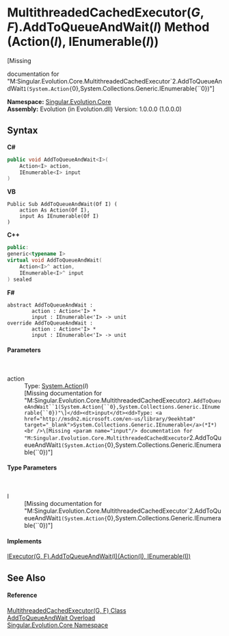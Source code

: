 # MultithreadedCachedExecutor(*G*, *F*).AddToQueueAndWait(*I*) Method (Action(*I*), IEnumerable(*I*))
 

\[Missing <summary> documentation for "M:Singular.Evolution.Core.MultithreadedCachedExecutor`2.AddToQueueAndWait``1(System.Action{``0},System.Collections.Generic.IEnumerable{``0})"\]

**Namespace:**&nbsp;<a href="7a43d210-bf66-e44d-0f97-e9e0fe26b1b8">Singular.Evolution.Core</a><br />**Assembly:**&nbsp;Evolution (in Evolution.dll) Version: 1.0.0.0 (1.0.0.0)

## Syntax

**C#**<br />
``` C#
public void AddToQueueAndWait<I>(
	Action<I> action,
	IEnumerable<I> input
)

```

**VB**<br />
``` VB
Public Sub AddToQueueAndWait(Of I) ( 
	action As Action(Of I),
	input As IEnumerable(Of I)
)
```

**C++**<br />
``` C++
public:
generic<typename I>
virtual void AddToQueueAndWait(
	Action<I>^ action, 
	IEnumerable<I>^ input
) sealed
```

**F#**<br />
``` F#
abstract AddToQueueAndWait : 
        action : Action<'I> * 
        input : IEnumerable<'I> -> unit 
override AddToQueueAndWait : 
        action : Action<'I> * 
        input : IEnumerable<'I> -> unit 
```


#### Parameters
&nbsp;<dl><dt>action</dt><dd>Type: <a href="http://msdn2.microsoft.com/en-us/library/018hxwa8" target="_blank">System.Action</a>(*I*)<br />\[Missing <param name="action"/> documentation for "M:Singular.Evolution.Core.MultithreadedCachedExecutor`2.AddToQueueAndWait``1(System.Action{``0},System.Collections.Generic.IEnumerable{``0})"\]</dd><dt>input</dt><dd>Type: <a href="http://msdn2.microsoft.com/en-us/library/9eekhta0" target="_blank">System.Collections.Generic.IEnumerable</a>(*I*)<br />\[Missing <param name="input"/> documentation for "M:Singular.Evolution.Core.MultithreadedCachedExecutor`2.AddToQueueAndWait``1(System.Action{``0},System.Collections.Generic.IEnumerable{``0})"\]</dd></dl>

#### Type Parameters
&nbsp;<dl><dt>I</dt><dd>\[Missing <typeparam name="I"/> documentation for "M:Singular.Evolution.Core.MultithreadedCachedExecutor`2.AddToQueueAndWait``1(System.Action{``0},System.Collections.Generic.IEnumerable{``0})"\]</dd></dl>

#### Implements
<a href="5a772fdf-84a6-f709-ab05-ab672a46c168">IExecutor(G, F).AddToQueueAndWait(I)(Action(I), IEnumerable(I))</a><br />

## See Also


#### Reference
<a href="924e633d-b30d-1ea7-e770-96ba720c56c1">MultithreadedCachedExecutor(G, F) Class</a><br /><a href="b67c9801-4709-6d80-a5e3-c7339aa73c8a">AddToQueueAndWait Overload</a><br /><a href="7a43d210-bf66-e44d-0f97-e9e0fe26b1b8">Singular.Evolution.Core Namespace</a><br />